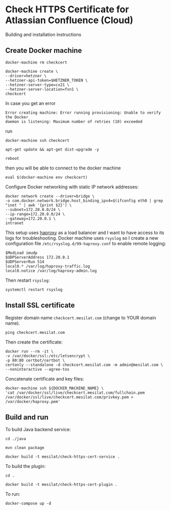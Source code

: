 # Check HTTPS Certificate for Atlassian Confluence (Cloud)

Building and installation instructions

## Create Docker machine

```
docker-machine rm checkcert

docker-machine create \
--driver=hetzner \
--hetzner-api-token=$HETZNER_TOKEN \
--hetzner-server-type=cx21 \
--hetzner-server-location=fsn1 \
checkcert
```
In case you get an error
```
Error creating machine: Error running provisioning: Unable to verify the Docker
daemon is listening: Maximum number of retries (10) exceeded
```
run
```
docker-machine ssh checkcert

apt-get update && apt-get dist-upgrade -y

reboot
```
then you will be able to connect to the docker machine
```
eval $(docker-machine env checkcert)
```
Configure Docker networking with static IP network addresses:
```
docker network create --driver=bridge \
-o com.docker.network.bridge.host_binding_ipv4=$(ifconfig eth0 | grep "inet " | awk '{print $2}') \
--subnet=172.20.0.0/24 \
--ip-range=172.20.0.0/24 \
--gateway=172.20.0.1 \
intranet
```
This setup uses [haproxy](http://www.haproxy.org) as a load balancer and I want
to have access to its logs for troubleshooting. Docker machine uses `rsyslog`
so I create a new configuration file `/etc/rsyslog.d/99-haproxy.conf` to enable remote logging:
```
$ModLoad imudp
$UDPServerAddress 172.20.0.1
$UDPServerRun 514
local0.* /var/log/haproxy-traffic.log
local0.notice /var/log/haproxy-admin.log
```
Then restart `rsyslog`:
```
systemctl restart rsyslog
```

## Install SSL certificate

Register domain name `checkcert.mesilat.com` (change to YOUR domain name).
```
ping checkcert.mesilat.com
```
Then create the certificate:
```
docker run --rm -it \
-v /var/docker/ssl:/etc/letsencrypt \
-p 80:80 certbot/certbot \
certonly --standalone -d checkcert.mesilat.com -m admin@mesilat.com \
--noninteractive --agree-tos
```
Concatenate certificate and key files:
```
docker-machine ssh ${DOCKER_MACHINE_NAME} \
'cat /var/docker/ssl/live/checkcert.mesilat.com/fullchain.pem /var/docker/ssl/live/checkcert.mesilat.com/privkey.pem > /var/docker/haproxy.pem'
```

## Build and run

To build Java backend service:
```
cd ./java

mvn clean package

docker build -t mesilat/check-https-cert-service .
```
To build the plugin:
```
cd .

docker build -t mesilat/check-https-cert-plugin .
```
To run:
```
docker-compose up -d
```
